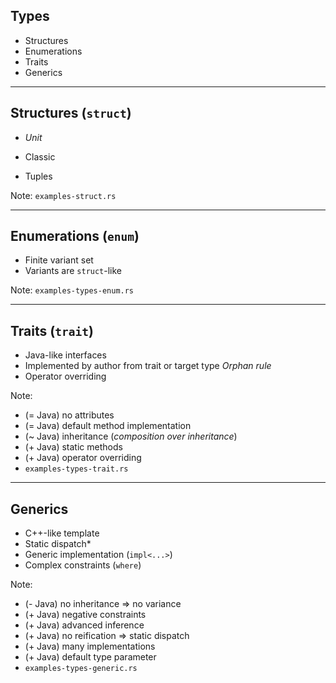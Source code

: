 ## Types

* Structures
* Enumerations
* Traits
* Generics

---

## Structures (`struct`)

* _Unit_

* Classic

* Tuples

Note: 
`examples-struct.rs`

---

## Enumerations (`enum`)

* Finite variant set
* Variants are `struct`-like

Note:
`examples-types-enum.rs`

---

## Traits (`trait`)

* Java-like interfaces
* Implemented by author from trait or target type
_Orphan rule_
* Operator overriding

Note:
* (= Java) no attributes
* (= Java) default method implementation
* (~ Java) inheritance (_composition over inheritance_)
* (+ Java) static methods
* (+ Java) operator overriding
* `examples-types-trait.rs`

---

## Generics

* C++-like template
* Static dispatch*
* Generic implementation (`impl<...>`)
* Complex constraints (`where`)

Note:
* (- Java) no inheritance => no variance
* (+ Java) negative constraints
* (+ Java) advanced inference
* (+ Java) no reification => static dispatch
* (+ Java) many implementations
* (+ Java) default type parameter
* `examples-types-generic.rs`
